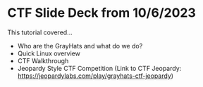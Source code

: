# CTF Slide Deck from 10/6/2023

This tutorial covered...
- Who are the GrayHats and what do we do?
- Quick Linux overview
- CTF Walkthrough
- Jeopardy Style CTF Competition (Link to CTF Jeopardy: https://jeopardylabs.com/play/grayhats-ctf-jeopardy)
